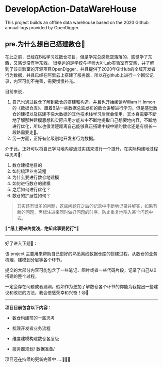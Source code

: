 # DevelopAction-DataWareHouse
This project builds an offline data warehouse based on the 2020 Github annual logs provided by OpenDigger. 

## pre.为什么想自己搭建数仓🦄
在此之前，已经在B站学习过数仓项目，但是学完总感觉空落落的，感觉学了东西，又感觉没有学东西。
很幸运的是学校与华师大X-Lab实验室有交集，并了解到了该实验室的开源项目OpenDigger，并且提供了2020年GitHub的全域开发者行为数据，并且已经在阿里云上搭建了服务器，所以在github上进行一个回忆记录，内容可能不完善，需要慢慢补充。

目前来说，

1. 自己也通过数仓了解到数仓的搭建和构造，并且也开始阅读William H.Inmon的《数据仓库》、跟着B站一些数据总监发布的数仓讲解进行学习。但是感觉数仓的建模以及搭建不像大数据的其他技术栈学习后就会使用，其本身需要不断地了解那种建模思想和实际应用才能从中不断地提取自己想要地内容，不断地进行优化，所以也很清楚距离自己能够真正搭建中规中矩的数仓还是有很长一段路需要走🐢。
2. 另一方面，正好有亿级别地开发者行为数据。

介于此，正好可以将自己学习地内容通过实践来进行一个提升，在实际构建地过程中思考🤯:
1. 数仓建模地目的
2. 如何梳理业务流程
3. 为什么要进行数仓地建模
4. 如何进行数仓的建模
5. 之后如何进行优化？
6. 数仓的扩展性如何？
> 其实还有很多的问题，这些问题在之后的记录中不断地记录并解答，如果有新的问题，再标注进来同时做好问题的时序，防止重复地陷入某个问题中去。

**🐂“纸上得来终觉浅，绝知此事要躬行”🐂**

--------------------------------------------------------------------------------------------------------
好了进入正题🎉：

该 project 主要用来帮助自己更好的熟悉离线数据仓库的搭建过程，从数仓的业务梳理、建模到分层等各个环节。

提交的大部分内容可能包含了一些笔记、图片或者一些代码片段，记录了自己从0搭建的整个过程。

一定会存在问题或者漏洞，假如作为更加了解数仓各个环节的你能为我提出一些建议和改进的方法，我会倍感荣幸和兴奋！😆🤩

--------------------------------------------------------------------------------------------------------

**项目目前包含以下内容**：

- 数仓构建前的一些思考

- 梳理开发者业务流程

- 维度建模构建数仓各层级

- 服务器规划/ 数据准备/

项目还在持续的更新完善中 ... 🐢🐢🐢
